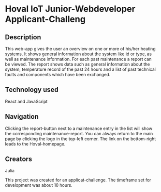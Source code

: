 # Hoval IoT Junior-Webdeveloper Applicant-Challeng

## Description

This web-app gives the user an overview on one or more of his/her heating systems.
It shows general information about the system like id or type, as well as maintenance information.
For each past maintenance a report can be viewed.
The report shows data such as general information about the system, temperature record of the past 24 hours and a list of past technical faults and components which have been exchanged.

## Technology used

React and JavaScript

## Navigation

Clicking the report-button next to a maintenance entry in the list will show the corresponding maintenance-report.
You can always return to the main page by clicking the logo in the top-left corner.
The link on the bottom-right leads to the Hoval-homepage.

## Creators

Julia

This project was created for an applicat-challenge.
The timeframe set for development was about 10 hours.

